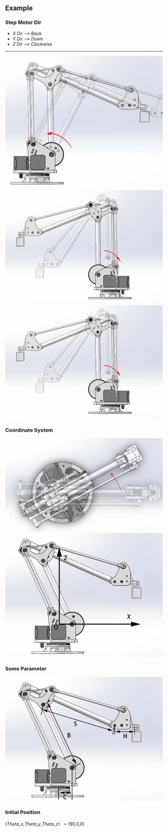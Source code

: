 ##  Example

### Step Motor Dir
* *X Dir --> Back*
* *Y Dir --> Down*
* *Z Dir --> Clockwise*
******
![ARM_1](\STM32F4\Tutorial\img\ARM_1.jpg)
![ARM_2](\STM32F4\Tutorial\img\ARM_2.jpg)
![ARM_3](\STM32F4\Tutorial\img\ARM_2.jpg)

### Coordinate System
![ARM_3](\STM32F4\Tutorial\img\ARM_3.jpg)
![ARM_5](\STM32F4\Tutorial\img\ARm_5.jpg)

### Some Parameter
![ARM_4](\STM32F4\Tutorial\img\ARm_4.jpg)

### Initial Position
(*Theta_x*,*Theta_y*,*Theta_z*） = (90,0,0)


